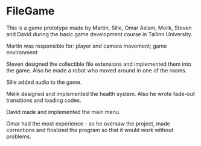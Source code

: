 # FileGame

This is a game prototype made by Martin, Sille, Omar Aslam, Melik, Steven and David during the basic game development course in Tallinn University.

Martin was responsible for: player and camera movement; game environment

Steven designed the collectible file extensions and implemented them into the game. Also he made a robot who moved around in one of the rooms.

Sille added audio to the game.

Melik designed and implemented the health system. Also he wrote fade-out transitions and loading codes.

David made and implemented the main menu.

Omar had the most experience - so he oversaw the project, made corrections and finalized the program so that it would work without problems.
